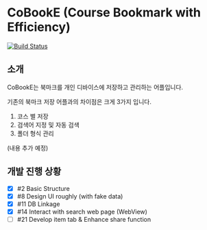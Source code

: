 ﻿# CoBookE (Course Bookmark with Efficiency)
[![Build Status](https://travis-ci.org/woojn90/CoBookE.svg?branch=master)](https://travis-ci.org/woojn90/CoBookE)

## 소개

CoBookE는 북마크를 개인 디바이스에 저장하고 관리하는 어플입니다.

기존의 북마크 저장 어플과의 차이점은 크게 3가지 입니다.

1. 코스 별 저장
1. 검색어 지정 및 자동 검색
1. 폴더 형식 관리

(내용 추가 예정)

## 개발 진행 상황

- [x] #2 Basic Structure
- [x] #8 Design UI roughly (with fake data)
- [x] #11 DB Linkage
- [x] #14 Interact with search web page (WebView)
- [ ] #21 Develop item tab & Enhance share function
